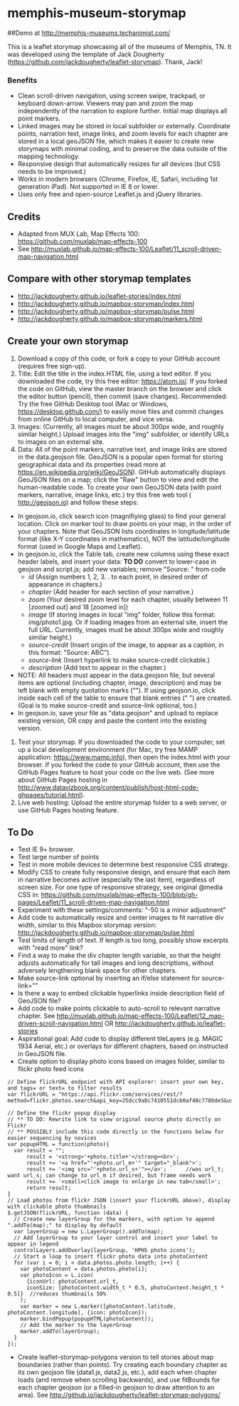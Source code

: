 # memphis-museum-storymap
##Demo at http://memphis-museums.techanimist.com/

This is a leaflet storymap showcasing all of the museums of Memphis, TN. It was developed using the template of Jack Dougherty (https://github.com/jackdougherty/leaflet-storymap). Thank, Jack!

### Benefits
- Clean scroll-driven navigation, using screen swipe, trackpad, or keyboard down-arrow. Viewers may pan and zoom the map independently of the narration to explore further. Initial map displays all point markers.
- Linked images may be stored in local subfolder or externally. Coordinate points, narration text, image links, and zoom levels for each chapter are stored in a local geoJSON file, which makes it easier to create new storymaps with minimal coding, and to preserve the data outside of the mapping technology.
- Responsive design that automatically resizes for all devices (but CSS needs to be improved.)
- Works in modern browsers (Chrome, Firefox, IE, Safari, including 1st generation iPad). Not supported in IE 8 or lower.
- Uses only free and open-source Leaflet.js and jQuery libraries.

## Credits
- Adapted from MUX Lab, Map Effects 100: https://github.com/muxlab/map-effects-100
- See http://muxlab.github.io/map-effects-100/Leaflet/11_scroll-driven-map-navigation.html

## Compare with other storymap templates
- http://jackdougherty.github.io/leaflet-stories/index.html
- http://jackdougherty.github.io/mapbox-storymap/index.html
- http://jackdougherty.github.io/mapbox-storymap/pulse.html
- http://jackdougherty.github.io/mapbox-storymap/markers.html

## Create your own storymap

1. Download a copy of this code, or fork a copy to your GitHub account (requires free sign-up).
1. Title: Edit the title in the index.HTML file, using a text editor. If you downloaded the code, try this free editor: https://atom.io/. If you forked the code on GitHub, view the master branch on the browser and click the editor button (pencil), then commit (save changes). Recommended: Try the free GitHub Desktop tool (Mac or Windows, https://desktop.github.com/) to easily move files and commit changes from online GitHub to local computer, and vice versa.
1. Images: (Currently, all images must be about 300px wide, and roughly similar height.) Upload images into the "img" subfolder, or identify URLs to images on an external site.
1. Data: All of the point markers, narrative text, and image links are stored in the data.geojson file. GeoJSON is a popular open format for storing geographical data and its properties (read more at https://en.wikipedia.org/wiki/GeoJSON). GitHub automatically displays GeoJSON files on a map; click the "Raw" button to view and edit the human-readable code. To create your own GeoJSON data (with point markers, narrative, image links, etc.) try this free web tool ( http://geojson.io) and follow these steps:
- In geojson.io, click search icon (magnifiying glass) to find your general location. Click on marker tool to draw points on your map, in the order of your chapters. Note that GeoJSON lists coordinates in longitude/latitude format (like X-Y coordinates in mathematics), NOT the latitude/longitude format (used in Google Maps and Leaflet).
- In geojson.io, click the Table tab, create new columns using these exact header labels, and insert your data:
**TO DO** convert to lower-case in geojson and script.js; add new variables; remove "Source: " from code
  - *id* (Assign numbers 1, 2, 3. . to each point, in desired order of appearance in chapters.)
  - *chapter* (Add header for each section of your narrative.)
  - *zoom* (Your desired zoom level for each chapter, usually between 11 [zoomed out] and 18 [zoomed in])
  - *image* (If storing images in local "img" folder, follow this format: img/photo1.jpg. Or if loading images from an external site, insert the full URL. Currently, images must be about 300px wide and roughly similar height.)
  - *source-credit* (Insert origin of the image, to appear as a caption, in this format: "Source: ABC").
  - *source-link* (Insert hyperlink to make source-credit clickable.)
  - *description* (Add text to appear in the chapter.)
- NOTE: All headers must appear in the data.geojson file, but several items are optional (including chapter, image, description) and may be left blank with empty quotation marks (""). If using geojson.io, click inside each cell of the table to ensure that blank entries (" ") are created. (Goal is to make source-credit and source-link optional, too.)
- In geojson.io, save your file as "data.geojson" and upload to replace existing version, OR copy and paste the content into the existing version.
1. Test your storymap. If you downloaded the code to your computer, set up a local development environment (for Mac, try free MAMP application: https://www.mamp.info), then open the index.html with your browser. If you forked the code to your GitHub account, then use the GitHub Pages feature to host your code on the live web. (See more about GitHub Pages hosting in http://www.datavizbook.org/content/publish/host-html-code-ghpages/tutorial.html).
1. Live web hosting: Upload the entire storymap folder to a web server, or use GitHub Pages hosting feature.

## To Do
- Test IE 9+ browser.
- Test large number of points
- Test in more mobile devices to determine best responsive CSS strategy.
- Modify CSS to create fully responsive design, and ensure that each item in narrative becomes active (especially the last item), regardless of screen size. For one type of responsive strategy, see original @media CSS in: https://github.com/muxlab/map-effects-100/blob/gh-pages/Leaflet/11_scroll-driven-map-navigation.html
- Experiment with these settings/comments: "-50 is a minor adjustment"
- Add code to automatically resize and center images to fit narrative div width, similar to this Mapbox storymap version: http://jackdougherty.github.io/mapbox-storymap/pulse.html
- Test limits of length of text. If length is too long, possibly show excerpts with "read more" link?
- Find a way to make the div chapter length variable, so that the height adjusts automatically for tall images and long descriptions, without adversely lengthening blank space for other chapters.
- Make source-link optional by inserting an if/else statement for source-link=""
- Is there a way to embed clickable hyperlinks inside description field of GeoJSON file?
- Add code to make points clickable to auto-scroll to relevant narrative chapter. See http://muxlab.github.io/map-effects-100/Leaflet/12_map-driven-scroll-navigation.html OR http://jackdougherty.github.io/leaflet-stories
- Aspirational goal: Add code to display different tileLayers (e.g. MAGIC 1934 Aerial, etc.) or overlays for different chapters, based on  instructed in GeoJSON file.
- Create option to display photo icons based on images folder, similar to flickr photo feed icons
```
// Define flickrURL endpoint with API explorer: insert your own key, and tags= or text= to filter results
var flickrURL = "https://api.flickr.com/services/rest/?method=flickr.photos.search&api_key=25dcc9a8c7410551dcb0af48c778bde5&user_id=56513965%40N06&tags=HPHS&extras=geo%2Curl_t%2Curl_s%2Curl_m%2Ctitle&format=json&nojsoncallback=1";

// Define the flickr popup display
// ** TO DO: Rewrite link to view original source photo directly on Flickr
// ** POSSIBLY include this code directly in the functions below for easier sequencing by novices
var popupHTML = function(photo){
  var result = "";
      result = '<strong>'+photo.title+'</strong><br>';
      result += '<a href="'+photo.url_m+'" target="_blank">';
      result += '<img src="'+photo.url_s+'"></a>';      //was url_t; want url_s; can change to url_m if desired, but frame needs work
      result += '<small>click image to enlarge in new tab</small>';
      return result;
}
// Load photos from flickr JSON (insert your flickrURL above), display with clickable photo thumbnails
$.getJSON(flickrURL, function (data) {
  // Create new layerGroup for the markers, with option to append ".addTo(map);" to display by default
  var layerGroup = new L.LayerGroup().addTo(map);
  // Add layerGroup to your layer control and insert your label to appear in legend
  controlLayers.addOverlay(layerGroup, 'HPHS photo icons');
  // Start a loop to insert flickr photo data into photoContent
  for (var i = 0; i < data.photos.photo.length; i++) {
    var photoContent = data.photos.photo[i];
    var photoIcon = L.icon(
      {iconUrl: photoContent.url_t,
      iconSize: [photoContent.width_t * 0.5, photoContent.height_t * 0.5]}  //reduces thumbnails 50%
    );
    var marker = new L.marker([photoContent.latitude, photoContent.longitude], {icon: photoIcon});
    marker.bindPopup(popupHTML(photoContent));
    // Add the marker to the layerGroup
    marker.addTo(layerGroup);
  }
});
```
- Create leaflet-storymap-polygons version to tell stories about map boundaries (rather than points). Try creating each boundary chapter as its own geojson file (data1.js, data2.js, etc.), add each when chapter loads (and remove when scrolling backwards), and use fitBounds for each chapter geojson (or a filled-in geojson to draw attention to an area). See http://github.io/jackdougherty/leaflet-storymap-polygons/
